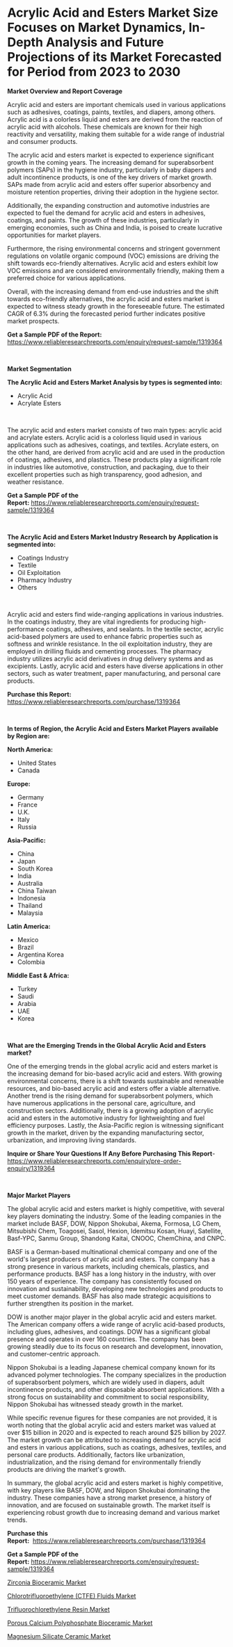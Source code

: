 <p><h1>Acrylic Acid and Esters Market Size Focuses on Market Dynamics, In-Depth Analysis and Future Projections of its Market Forecasted for Period from 2023 to 2030</h1></p><p><strong>Market Overview and Report Coverage</strong></p>
<p><p>Acrylic acid and esters are important chemicals used in various applications such as adhesives, coatings, paints, textiles, and diapers, among others. Acrylic acid is a colorless liquid and esters are derived from the reaction of acrylic acid with alcohols. These chemicals are known for their high reactivity and versatility, making them suitable for a wide range of industrial and consumer products.</p><p>The acrylic acid and esters market is expected to experience significant growth in the coming years. The increasing demand for superabsorbent polymers (SAPs) in the hygiene industry, particularly in baby diapers and adult incontinence products, is one of the key drivers of market growth. SAPs made from acrylic acid and esters offer superior absorbency and moisture retention properties, driving their adoption in the hygiene sector.</p><p>Additionally, the expanding construction and automotive industries are expected to fuel the demand for acrylic acid and esters in adhesives, coatings, and paints. The growth of these industries, particularly in emerging economies, such as China and India, is poised to create lucrative opportunities for market players.</p><p>Furthermore, the rising environmental concerns and stringent government regulations on volatile organic compound (VOC) emissions are driving the shift towards eco-friendly alternatives. Acrylic acid and esters exhibit low VOC emissions and are considered environmentally friendly, making them a preferred choice for various applications.</p><p>Overall, with the increasing demand from end-use industries and the shift towards eco-friendly alternatives, the acrylic acid and esters market is expected to witness steady growth in the foreseeable future. The estimated CAGR of 6.3% during the forecasted period further indicates positive market prospects.</p></p>
<p><strong>Get a Sample PDF of the Report:</strong> <a href="https://www.reliableresearchreports.com/enquiry/request-sample/1319364">https://www.reliableresearchreports.com/enquiry/request-sample/1319364</a></p>
<p>&nbsp;</p>
<p><strong>Market Segmentation</strong></p>
<p><strong>The Acrylic Acid and Esters Market Analysis by types is segmented into:</strong></p>
<p><ul><li>Acrylic Acid</li><li>Acrylate Esters</li></ul></p>
<p>&nbsp;</p>
<p><p>The acrylic acid and esters market consists of two main types: acrylic acid and acrylate esters. Acrylic acid is a colorless liquid used in various applications such as adhesives, coatings, and textiles. Acrylate esters, on the other hand, are derived from acrylic acid and are used in the production of coatings, adhesives, and plastics. These products play a significant role in industries like automotive, construction, and packaging, due to their excellent properties such as high transparency, good adhesion, and weather resistance.</p></p>
<p><strong>Get a Sample PDF of the Report:</strong>&nbsp;<a href="https://www.reliableresearchreports.com/enquiry/request-sample/1319364">https://www.reliableresearchreports.com/enquiry/request-sample/1319364</a></p>
<p>&nbsp;</p>
<p><strong>The Acrylic Acid and Esters Market Industry Research by Application is segmented into:</strong></p>
<p><ul><li>Coatings Industry</li><li>Textile</li><li>Oil Exploitation</li><li>Pharmacy Industry</li><li>Others</li></ul></p>
<p>&nbsp;</p>
<p><p>Acrylic acid and esters find wide-ranging applications in various industries. In the coatings industry, they are vital ingredients for producing high-performance coatings, adhesives, and sealants. In the textile sector, acrylic acid-based polymers are used to enhance fabric properties such as softness and wrinkle resistance. In the oil exploitation industry, they are employed in drilling fluids and cementing processes. The pharmacy industry utilizes acrylic acid derivatives in drug delivery systems and as excipients. Lastly, acrylic acid and esters have diverse applications in other sectors, such as water treatment, paper manufacturing, and personal care products.</p></p>
<p><strong>Purchase this Report:</strong>&nbsp; <a href="https://www.reliableresearchreports.com/purchase/1319364">https://www.reliableresearchreports.com/purchase/1319364</a></p>
<p>&nbsp;</p>
<p><strong>In terms of Region, the Acrylic Acid and Esters Market Players available by Region are:</strong></p>
<p>
    <p> <strong> North America: </strong>
        <ul>
            <li>United States</li>
            <li>Canada</li>
        </ul>
        </p> 
    <p> <strong> Europe: </strong>
        <ul>
            <li>Germany</li>
            <li>France</li>
            <li>U.K.</li>
            <li>Italy</li>
            <li>Russia</li>
        </ul>
        </p> 
    <p> <strong> Asia-Pacific: </strong>
        <ul>
            <li>China</li>
            <li>Japan</li>
            <li>South Korea</li>
            <li>India</li>
            <li>Australia</li>
            <li>China Taiwan</li>
            <li>Indonesia</li>
            <li>Thailand</li>
            <li>Malaysia</li>
        </ul>
        </p> 
    <p> <strong> Latin America: </strong>
        <ul>
            <li>Mexico</li>
            <li>Brazil</li>
            <li>Argentina Korea</li>
            <li>Colombia</li>
        </ul>
        </p> 
    <p> <strong> Middle East & Africa: </strong>
        <ul>
            <li>Turkey</li>
            <li>Saudi</li>
            <li>Arabia</li>
            <li>UAE</li>
            <li>Korea</li>
        </ul>
    </p>
    </p>
<p>&nbsp;</p>
<p><strong>What are the Emerging Trends in the Global Acrylic Acid and Esters market?</strong></p>
<p><p>One of the emerging trends in the global acrylic acid and esters market is the increasing demand for bio-based acrylic acid and esters. With growing environmental concerns, there is a shift towards sustainable and renewable resources, and bio-based acrylic acid and esters offer a viable alternative. Another trend is the rising demand for superabsorbent polymers, which have numerous applications in the personal care, agriculture, and construction sectors. Additionally, there is a growing adoption of acrylic acid and esters in the automotive industry for lightweighting and fuel efficiency purposes. Lastly, the Asia-Pacific region is witnessing significant growth in the market, driven by the expanding manufacturing sector, urbanization, and improving living standards.</p></p>
<p><strong>Inquire or Share Your Questions If Any Before Purchasing This Report</strong>- <a href="https://www.reliableresearchreports.com/enquiry/pre-order-enquiry/1319364">https://www.reliableresearchreports.com/enquiry/pre-order-enquiry/1319364</a></p>
<p>&nbsp;</p>
<p><strong>Major Market Players</strong></p>
<p><p>The global acrylic acid and esters market is highly competitive, with several key players dominating the industry. Some of the leading companies in the market include BASF, DOW, Nippon Shokubai, Akema, Formosa, LG Chem, Mitsubishi Chem, Toagosei, Sasol, Hexion, Idemitsu Kosan, Huayi, Satellite, Basf-YPC, Sanmu Group, Shandong Kaitai, CNOOC, ChemChina, and CNPC.</p><p>BASF is a German-based multinational chemical company and one of the world's largest producers of acrylic acid and esters. The company has a strong presence in various markets, including chemicals, plastics, and performance products. BASF has a long history in the industry, with over 150 years of experience. The company has consistently focused on innovation and sustainability, developing new technologies and products to meet customer demands. BASF has also made strategic acquisitions to further strengthen its position in the market.</p><p>DOW is another major player in the global acrylic acid and esters market. The American company offers a wide range of acrylic acid-based products, including glues, adhesives, and coatings. DOW has a significant global presence and operates in over 160 countries. The company has been growing steadily due to its focus on research and development, innovation, and customer-centric approach.</p><p>Nippon Shokubai is a leading Japanese chemical company known for its advanced polymer technologies. The company specializes in the production of superabsorbent polymers, which are widely used in diapers, adult incontinence products, and other disposable absorbent applications. With a strong focus on sustainability and commitment to social responsibility, Nippon Shokubai has witnessed steady growth in the market.</p><p>While specific revenue figures for these companies are not provided, it is worth noting that the global acrylic acid and esters market was valued at over $15 billion in 2020 and is expected to reach around $25 billion by 2027. The market growth can be attributed to increasing demand for acrylic acid and esters in various applications, such as coatings, adhesives, textiles, and personal care products. Additionally, factors like urbanization, industrialization, and the rising demand for environmentally friendly products are driving the market's growth.</p><p>In summary, the global acrylic acid and esters market is highly competitive, with key players like BASF, DOW, and Nippon Shokubai dominating the industry. These companies have a strong market presence, a history of innovation, and are focused on sustainable growth. The market itself is experiencing robust growth due to increasing demand and various market trends.</p></p>
<p><strong>Purchase this Report:</strong>&nbsp;&nbsp;<a href="https://www.reliableresearchreports.com/purchase/1319364">https://www.reliableresearchreports.com/purchase/1319364</a></p>
<p></p>
<p><strong>Get a Sample PDF of the Report:</strong>&nbsp;<a href="https://www.reliableresearchreports.com/enquiry/request-sample/1319364">https://www.reliableresearchreports.com/enquiry/request-sample/1319364</a></p>
<p><p><a href="https://medium.com/@drakesporer988/decoding-zirconia-bioceramic-market-metrics-market-share-trends-and-growth-patterns-b91986c6ad40">Zirconia Bioceramic Market</a></p><p><a href="https://medium.com/@evalynkoepp98698/chlorotrifluoroethylene-ctfe-fluids-market-comprehensive-assessment-by-type-application-and-8cf1b330ac53">Chlorotrifluoroethylene (CTFE) Fluids Market</a></p><p><a href="https://medium.com/@reganklocko456458/trifluorochlorethylene-resin-market-exploring-market-share-market-trends-and-future-growth-428082d086c0">Trifluorochlorethylene Resin Market</a></p><p><a href="https://medium.com/@cletaturner879789/porous-calcium-polyphosphate-bioceramic-market-comprehensive-assessment-by-type-application-and-7de680f9f755">Porous Calcium Polyphosphate Bioceramic Market</a></p><p><a href="https://medium.com/@lulukerluke/magnesium-silicate-ceramic-market-share-evolution-and-market-growth-trends-2023-2030-20492b3faa04">Magnesium Silicate Ceramic Market</a></p></p>